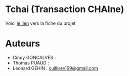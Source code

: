 # Tchai (Transaction CHAIne)

Voici [le lien](https://kirgizov.link/teaching/esirem/advanced-information-systems-2019/TP-PROJET-TCHAI.pdf)
vers la fiche du projet

# Auteurs

- Cindy GONCALVES : 
- Thomas PUAUD : 
- Leonard GEHIN : cuilliere169@gmail.com